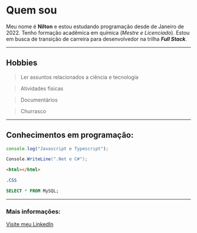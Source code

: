 # Quem sou

Meu nome é **Nilton** e estou estudando programação desde de Janeiro de 2022. Tenho formação acadêmica em química (*Mestre e Licenciado*). Estou em busca de transição de carreira para desenvolvedor na trilha ***Full Stack***.

------------------------

## Hobbies

> Ler assuntos relacionados a ciência e tecnologia

> Atividades físicas

> Documentários

> Churrasco



----------------------

## Conhecimentos em programação:


~~~javascript
console.log("Javascript e Typescript");
~~~

~~~C#
Console.WriteLine(".Net e C#");
~~~

~~~html
<html></html>
~~~

~~~CSS
.CSS
~~~

~~~SQL
SELECT * FROM MySQL;
~~~
---------------------------------
### Mais informações:
[Visite meu LinkedIn](www.linkedin.com/in/nilton-goncalves-da-cruz)



